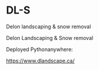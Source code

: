 # DL-S
Delon landscaping &amp; snow removal

Delon Landscaping & Snow removal

Deployed Pythonanywhere:

https://www.dlandscape.ca/
